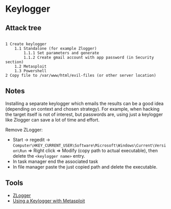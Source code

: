 # Keylogger

## Attack tree

```text

1 Create keylogger
    1.1 Standalone (for example Zlogger)
        1.1.1 Set parameters and generate
        1.1.2 Create gmail account with app password (in Security section)
    1.2 Metasploit 
    1.3 Powershell 
2 Copy file to /var/www/html/evil-files (or other server location)
```
## Notes

Installing a separate keylogger which emails the results can be a good idea (depending on context and chosen strategy). 
For example, when hacking the target itself is not of interest, but passwords are, using just a keylogger like Zlogger
can save a lot of time and effort.

Remove ZLogger: 
* Start -> regedit -> `Computer\HKEY_CURRENT_USER\Software\Microsoft\Windows\Current\Version\Run` => 
Right click => Modify (copy path to actual executable), then delete the `<keylogger name>` entry. 
* In task manager end the associated task
* In file manager paste the just copied path and delete the executable.

## Tools

* [ZLogger](https://github.com/z00z/ZLogger)
* [Using a Keylogger with Metasploit](https://www.offensive-security.com/metasploit-unleashed/Keylogging/)